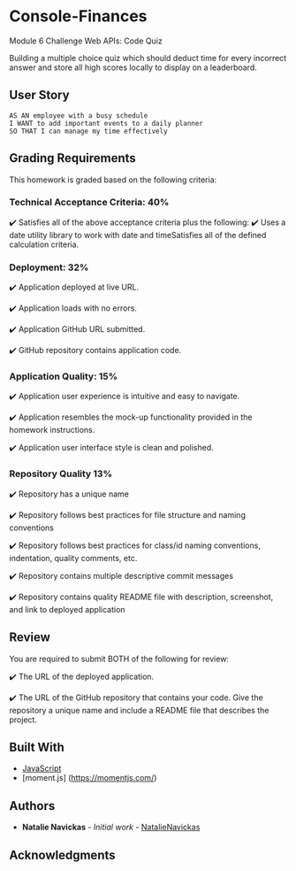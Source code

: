 # Console-Finances
Module 6 Challenge Web APIs: Code Quiz

Building a multiple choice quiz which should deduct time for every incorrect answer and store all high scores locally to display on a leaderboard.

## User Story

```
AS AN employee with a busy schedule
I WANT to add important events to a daily planner
SO THAT I can manage my time effectively
```

## Grading Requirements

This homework is graded based on the following criteria: 

### Technical Acceptance Criteria: 40%

✔️ Satisfies all of the above acceptance criteria plus the following:
✔️ Uses a date utility library to work with date and timeSatisfies all of the defined calculation criteria.

### Deployment: 32%

✔️ Application deployed at live URL.

✔️ Application loads with no errors.

✔️ Application GitHub URL submitted.

✔️ GitHub repository contains application code.

### Application Quality: 15%

✔️ Application user experience is intuitive and easy to navigate.

✔️ Application resembles the mock-up functionality provided in the homework instructions.

✔️ Application user interface style is clean and polished.

### Repository Quality 13%

✔️ Repository has a unique name

✔️ Repository follows best practices for file structure and naming conventions

✔️ Repository follows best practices for class/id naming conventions, indentation, quality comments, etc.

✔️ Repository contains multiple descriptive commit messages

✔️ Repository contains quality README file with description, screenshot, and link to deployed application

## Review

You are required to submit BOTH of the following for review:

✔️ The URL of the deployed application.

✔️ The URL of the GitHub repository that contains your code. Give the repository a unique name and include a README file that describes the project.

## Built With

* [JavaScript](https://www.javascript.com/)
* [moment.js] (https://momentjs.com/)

## Authors

* **Natalie Navickas** - *Initial work* - [NatalieNavickas](https://github.com/NNavickas)

## Acknowledgments

